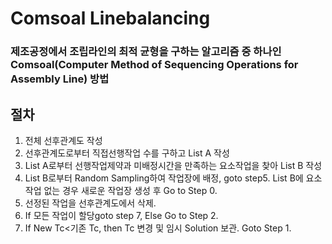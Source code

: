 # Comsoal Linebalancing
### 제조공정에서 조립라인의 최적 균형을 구하는 알고리즘 중 하나인 Comsoal(Computer Method of Sequencing Operations for Assembly Line) 방법

## 절차
1. 전체 선후관계도 작성
2. 선후관계도로부터 직접선행작업 수를 구하고 List A 작성
3. List A로부터 선행작업제약과 미배정시간을 만족하는 요소작업을 찾아 List B 작성
4. List B로부터 Random Sampling하여 작업장에 배정, goto step5. List B에 요소작업 없는 경우 새로운 작업장 생성 후 Go to Step 0.
5. 선정된 작업을 선후관계도에서 삭제.
6. If 모든 작업이 할당goto step 7, Else Go to Step 2.
7. If New Tc<기존 Tc, then Tc 변경 및 임시 Solution 보관. Goto Step 1.
 
